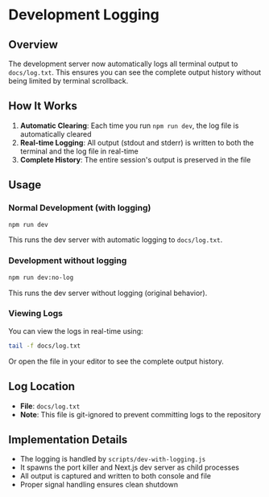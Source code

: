 # Development Logging

## Overview
The development server now automatically logs all terminal output to `docs/log.txt`. This ensures you can see the complete output history without being limited by terminal scrollback.

## How It Works

1. **Automatic Clearing**: Each time you run `npm run dev`, the log file is automatically cleared
2. **Real-time Logging**: All output (stdout and stderr) is written to both the terminal and the log file in real-time
3. **Complete History**: The entire session's output is preserved in the file

## Usage

### Normal Development (with logging)
```bash
npm run dev
```
This runs the dev server with automatic logging to `docs/log.txt`.

### Development without logging
```bash
npm run dev:no-log
```
This runs the dev server without logging (original behavior).

### Viewing Logs
You can view the logs in real-time using:
```bash
tail -f docs/log.txt
```

Or open the file in your editor to see the complete output history.

## Log Location
- **File**: `docs/log.txt`
- **Note**: This file is git-ignored to prevent committing logs to the repository

## Implementation Details
- The logging is handled by `scripts/dev-with-logging.js`
- It spawns the port killer and Next.js dev server as child processes
- All output is captured and written to both console and file
- Proper signal handling ensures clean shutdown 